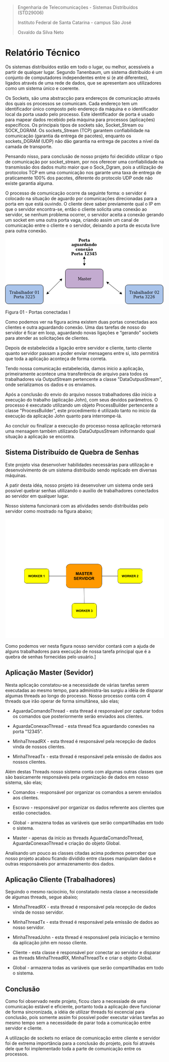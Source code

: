 > Engenharia de Telecomunicações - Sistemas Distribuídos (STD29006)
>
> Instituto Federal de Santa Catarina - campus São José
>
>Osvaldo da Silva Neto



# Relatório Técnico


Os sistemas distribuídos estão em todo o lugar, ou melhor, acessíveis a partir de qualquer lugar. Segundo Tanenbaum, um sistema distribuído é um conjunto de computadores independentes entre si (e até diferentes), ligados através de uma rede de dados, que se apresentam aos utilizadores como um sistema único e coerente.

Os Sockets, são uma abstracção para endereços de comunicação através dos quais os processos se comunicam. Cada endereço tem um identificador único composto pelo endereço da máquina e o identificador local da porta usado pelo processo. Este identificador de porta é usado para mapear dados recebido pela máquina para processos (aplicações) específicos. Os principais tipos de sockets são, Socket_Stream ou SOCK_DGRAM. Os sockets_Stream (TCP) garantem confiabilidade na comunicação (garantia da entrega de pacotes), enquanto os sockets_DGRAM (UDP) não dão garantia na entrega de pacotes a nível da camada de transporte.

Pensando nisso, para conclusão de nosso projeto foi decidido utilizar o tipo de comunicação por socket_stream, por nos oferecer uma confiabilidade na transmissão dos dados muito maior que o Sock_Dgram, pois a utilização de protocolos TCP em uma comunicação nos garante uma taxa de entrega de praticamente 100% dos pacotes, diferente do protocolo UDP onde não existe garantia alguma.

O processo de comunicação ocorre da seguinte forma: o servidor é colocado na situação de aguardo por comunicações direcionadas para a porta em que está ouvindo. O cliente deve saber previamente qual o IP em que o servidor encontra-se, então o cliente solicita uma conexão ao servidor, se nenhum problema ocorrer, o servidor aceita a conexão gerando um socket em uma outra porta vaga, criando assim um canal de comunicação entre o cliente e o servidor, deixando a porta de escuta livre para outra conexão.

![](/draw/caso-porta.png)

Figura 01 - Portas conectadas I


Como podemos ver na figura acima existem duas portas conectadas aos clientes e outra aguardando conexão.
Uma das tarefas de nosso do servidor é ficar em loop, aguardando novas ligações e “gerando” sockets para atender as solicitações de clientes.

Depois de estabelecida a ligação entre servidor e cliente, tanto cliente quanto servidor passam a poder enviar mensagens entre si, isto permitirá que toda a aplicação aconteça de forma correta.

Tendo nossa comunicação estabelecida, damos inicio a aplicação, primeiramente acontece uma transferência de arquivo para todos os trabalhadores via OutputStream pertencente a classe "DataOutpusStream", onde serializamos os dados e os enviamos.

Após a conclusão do envio do arquivo nossos trabalhadores dão início a execução do trabalho (aplicação John), com seus devidos parâmetros. O processo é executado utilizando um objeto ProcessBuilder pertencente a classe "ProcessBuilder", este procedimento é utilizado tanto no início da execução da aplicação John quanto para interrompe-lá.
	
Ao concluir ou finalizar a execução do processo nossa aplicação retornará uma mensagem também utilizando DataOutpusStream iniformando qual situação a aplicação se encontra.


## Sistema Distribuído de Quebra de Senhas

Este projeto visa desenvolver habilidades necessárias para utilização e desenvolvimento de um sistema distribuído sendo replicado em diversas máquinas.

A patir desta idéa, nosso projeto irá desenvolver um sistema onde será possível quebrar senhas utilizando o auxilio de trabalhadores conectados ao servidor em qualquer lugar.

Nosso sistema funcionará com as atividades sendo distribuídas pelo servidor como mostrado na figura abaixo;

![](/draw/diagrama.png)

Como podemos ver nesta figura nosso servidor contará com a ajuda de alguns trabalhadores para execução de nossa tarefa principal que é a quebra de senhas fornecidas pelo usuário.]


## Aplicação Master (Sevidor)

Nesta aplicação constatou-se a necessidade de várias tarefas serem executadas ao mesmo tempo, para administra-las surgiu a idéia de disparar algumas threads ao longo do processo. Nosso processo conta com 4 threads que irão operar de forma simultânea, são elas;

- AguardaComandoThread - esta thread é responsável por capturar todos os comandos que posteriormente serão enviados aos clientes.

- AguardaConexaoThread - esta thread fica aguardando conexões na porta "12345".

- MinhaThreadRX - esta thread é responsável pela recepção de dados vinda de nossos clientes.

- MinhaThreadTx - esta thread é responsável pela emissão de dados aos nossos clientes.

Além destas Threads nosso sistema conta com algumas outras classes que são basicamente responsáveis pela organização de dados em nosso sistema, são elas;

- Comandos - responsável por organizar os comandos a serem enviados aos clientes.

- Escravo - responsável por organizar os dados referente aos clientes que estão conectados.

- Global - armazena todas as variáveis que serão compartilhadas em todo o sistema.

- Master - apenas da início as threads AguardaComandoThread, AguardaConexaoThread e criação do objeto Global.

Analisando um pouco as classes citadas acima podemos peerceber que nosso projeto acabou ficando dividido entre classes manipulam dados e outras responsáveis por armazenamento dos dados.


## Aplicação Cliente (Trabalhadores)

Seguindo o mesmo raciocínio, foi constatado nesta classe a necessidade de algumas threads, segue abaixo;

- MinhaThreadRX - esta thread é responsável pela recepção de dados vinda de nosso servidor.

- MinhaThreadTx - esta thread é responsável pela emissão de dados ao nosso servidor.

- MinhaThreadJohn - esta thread é responsável pela iniciação e termino da aplicação john em nosso cliente.

- Cliente - esta classe é responsável por conectar ao servidor e disparar as threads MinhaThreadRX, MinhaThreadTx e criar o objeto Global.

- Global - armazena todas as variáveis que serão compartilhadas em todo o sistema.





## Conclusão

Como foi observado neste projeto, ficou claro a necessiade de uma comunicação estável e eficiente, portanto toda a aplicação deve funcionar de forma sincronizada, a idéia de utilizar threads foi excencial para conclusão, pois somente assim foi possível poder executar várias tarefas ao mesmo tempo sem a necessidade de parar toda a comunicação entre servidor e cliente.

A utilização de sockets no enlace de comunicação entre cliente e servidor foi de extrema importância para a conclusão do projeto, pois foi através dele que foi implementado toda a parte de comunicação entre os processos.




